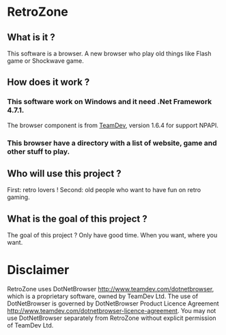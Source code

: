 # RetroZone
## What is it ?
This software is a browser. A new browser who play old things like Flash game or Shockwave game.

## How does it work ?
### This software work on Windows and it need .Net Framework 4.7.1.
The browser component is from [TeamDev](https://www.teamdev.com/dotnetbrowser), version 1.6.4 for support NPAPI.

### This browser have a directory with a list of website, game and other stuff to play.

## Who will use this project ?
First: retro lovers !
Second: old people who want to have fun on retro gaming.

## What is the goal of this project ?
The goal of this project ? Only have good time. When you want, where you want.

# Disclaimer
RetroZone uses DotNetBrowser http://www.teamdev.com/dotnetbrowser, which is a proprietary software, owned by TeamDev Ltd.
The use of DotNetBrowser is governed by DotNetBrowser Product Licence Agreement http://www.teamdev.com/dotnetbrowser-licence-agreement.
You may not use DotNetBrowser separately from RetroZone without explicit permission of TeamDev Ltd.
